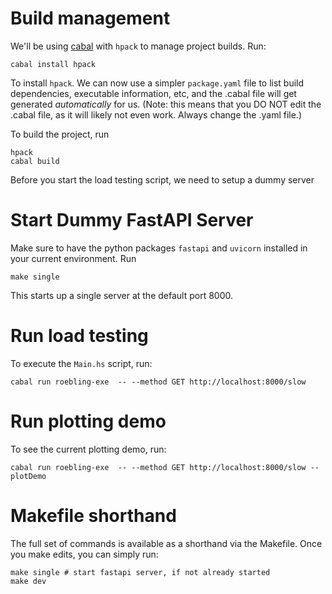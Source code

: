 # Build management
We'll be using [cabal](https://www.haskell.org/cabal/) with `hpack` to manage project builds. Run:

```
cabal install hpack 
```
To install `hpack`. We can now use a simpler `package.yaml` file to list build dependencies, executable information, etc, and the .cabal file will get generated _automatically_ for us. (Note: this means that you DO NOT edit the .cabal file, as it will likely not even work. Always change the .yaml file.)

To build the project, run
```
hpack
cabal build
```
Before you start the load testing script, we need to setup a dummy server

# Start Dummy FastAPI Server
Make sure to have the python packages `fastapi` and `uvicorn` installed in your current environment. Run

```
make single
```

This starts up a single server at the default port 8000.

# Run load testing

To execute the `Main.hs` script, run:
```
cabal run roebling-exe  -- --method GET http://localhost:8000/slow
```

# Run plotting demo

To see the current plotting demo, run:
```
cabal run roebling-exe  -- --method GET http://localhost:8000/slow --plotDemo
```


# Makefile shorthand

The full set of commands is available as a shorthand via the Makefile. Once you make edits, you can simply run:
```
make single # start fastapi server, if not already started
make dev
```